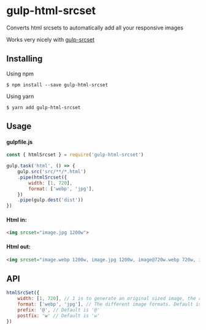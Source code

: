 # gulp-html-srcset
Converts html srcsets to automatically add all your responsive images

Works very nicely with [gulp-srcset](https://github.com/TrigenSoftware/gulp-srcset)

## Installing

Using npm
```
$ npm install --save gulp-html-srcset
```

Using yarn
```
$ yarn add gulp-html-srcset
```

## Usage

#### gulpfile.js
```javascript
const { htmlSrcset } = require('gulp-html-srcset')

gulp.task('html', () => {
    gulp.src('src/**/*.html')
    .pipe(htmlSrcset({
        width: [1, 720],
        format: ['webp', 'jpg'],
    })
    .pipe(gulp.dest('dist'))
})
```

#### Html in:
```html
<img srcset="image.jpg 1200w">
```

#### Html out:
```html
<img srcset="image.webp 1200w, image.jpg 1200w, image@720w.webp 720w, image@720w.jpg 720w">
```

## API
```javascript
htmlSrcSet({
    width: [1, 720], // 1 is to generate an original sized image, the rest are image widths. Default is []
    format: ['webp', 'jpg'], // The different image formats. Default is []
    prefix: '@', // Default is '@'
    postfix: 'w' // Default is 'w'
})
```

